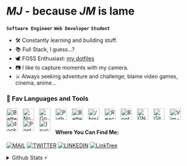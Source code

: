 # __*MJ*__ - because __*JM*__ is lame

**`Software Engineer`** **`Web Developer`** **`Student`**

- 🛠️ Constantly learning and building stuff.
- 📚 Full Stack, I guess...?
- 🕊️ FOSS Enthusiast: [my dotfiles](https://github.com/jihedmastouri/dotfiles)
- 📷 I like to capture moments with my camera.
- ⚔️ Always seeking adventure and challenge; blame video games, cinema, anime...

### 🧰 Fav Languages and Tools

<img align="left" alt="Better JS" width="30px" style="padding-right:10px;" src="https://icongr.am/simple/typescript.svg?size=35&colored=true"/>
<img align="left" alt="Node js" width="30px" style="padding-right:10px;" src="https://icongr.am/simple/nodejs.svg?size=35&colored=true" />
<img align="left" alt="Go" width="30px" style="padding-right:10px;" src="https://icongr.am/simple/go.svg?size=35&colored=true"/>
<img align="left" alt="Python" width="30px" style="padding-right:10px;" src="https://icongr.am/simple/python.svg?size=35&colored=true"/>
<img align="left" alt="Better Java" width="30px" style="padding-right:10px;" src="https://icongr.am/simple/csharp.svg?size=35&colored=true" />
<img align="left" alt="/bin/bash" width="30px" style="padding-right:10px;" src="https://icongr.am/simple/gnubash.svg?size=35&colored=true" />
<img align="left" alt="React" width="30px" style="padding-right:10px;" src="https://icongr.am/simple/react.svg?size=35&colored=true" />
<img align="left" alt="Bootstrap sucks" width="30px" style="padding-right:10px;" src="https://icongr.am/simple/tailwindcss.svg?size=35&colored=true"/>
<img align="left" alt="GNU/Linux" width="30px" style="padding-right:10px;" src="https://icongr.am/simple/linux.svg?size=35&colored=true" />
<img align="left" alt="Git" width="30px" style="padding-right:10px;" src="https://icongr.am/simple/git.svg?size=35&colored=true" />
<img align="left" alt="Vim++" width="30px" style="padding-right:10px;" src="https://icongr.am/simple/neovim.svg?size=35&colored=true" />
<img align="left" alt="docker" width="30px" style="padding-right:10px;" src="https://icongr.am/simple/docker.svg?size=35&colored=true"/>
<img align="left" alt="PostgreSQL" width="30px" style="padding-right:10px;" src="https://icongr.am/simple/postgresql.svg?size=35&colored=true" />
<img align="left" alt="I suck at SQL" width="30px" style="padding-right:10px;" src="https://icongr.am/simple/mongodb.svg?size=35&colored=true" />
<br/>
<br/>

#### Where You Can Find Me:

[![MAIL](https://img.shields.io/badge/email-D14836?style=for-the-badge&logo=gmail&logoColor=white)](mailto:jihed.mastouri@esprit.tn)
[![TWITTER](https://img.shields.io/badge/Twitter-1DA1F2?style=for-the-badge&logo=twitter&logoColor=white)](https://twitter.com/jihed_mastouri)
[![LINKEDIN](https://img.shields.io/badge/linkedin-%230077B5.svg?&style=for-the-badge&logo=linkedin&logoColor=white)](https://www.linkedin.com/in/jihedmastouri/)
[![LinkTree](https://img.shields.io/badge/Linktree-1ce0b6?&style=for-the-badge&logo=Linktree&logoColor=white)](https://linktr.ee/jihedmastouri)

<details>
  <summary>Github Stats ⚡</summary>
  
  <a href="#">![Github stats](https://github-readme-stats.vercel.app/api?username=jihedmastouri&theme=blueberry&count_private=true&hide_border=true&line_height=20&show_icons=true)</a>
  <a href="#">![Top Langs](https://github-readme-stats.vercel.app/api/top-langs/?username=jihedmastouri&layout=compact&theme=blueberry&count_private=true&hide_border=true&hide=vim+script)</a>
</details>



